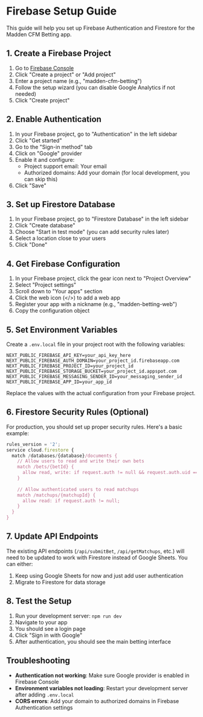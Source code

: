 # Firebase Setup Guide

This guide will help you set up Firebase Authentication and Firestore for the Madden CFM Betting app.

## 1. Create a Firebase Project

1. Go to [Firebase Console](https://console.firebase.google.com/)
2. Click "Create a project" or "Add project"
3. Enter a project name (e.g., "madden-cfm-betting")
4. Follow the setup wizard (you can disable Google Analytics if not needed)
5. Click "Create project"

## 2. Enable Authentication

1. In your Firebase project, go to "Authentication" in the left sidebar
2. Click "Get started"
3. Go to the "Sign-in method" tab
4. Click on "Google" provider
5. Enable it and configure:
   - Project support email: Your email
   - Authorized domains: Add your domain (for local development, you can skip this)
6. Click "Save"

## 3. Set up Firestore Database

1. In your Firebase project, go to "Firestore Database" in the left sidebar
2. Click "Create database"
3. Choose "Start in test mode" (you can add security rules later)
4. Select a location close to your users
5. Click "Done"

## 4. Get Firebase Configuration

1. In your Firebase project, click the gear icon next to "Project Overview"
2. Select "Project settings"
3. Scroll down to "Your apps" section
4. Click the web icon (</>) to add a web app
5. Register your app with a nickname (e.g., "madden-betting-web")
6. Copy the configuration object

## 5. Set Environment Variables

Create a `.env.local` file in your project root with the following variables:

```env
NEXT_PUBLIC_FIREBASE_API_KEY=your_api_key_here
NEXT_PUBLIC_FIREBASE_AUTH_DOMAIN=your_project_id.firebaseapp.com
NEXT_PUBLIC_FIREBASE_PROJECT_ID=your_project_id
NEXT_PUBLIC_FIREBASE_STORAGE_BUCKET=your_project_id.appspot.com
NEXT_PUBLIC_FIREBASE_MESSAGING_SENDER_ID=your_messaging_sender_id
NEXT_PUBLIC_FIREBASE_APP_ID=your_app_id
```

Replace the values with the actual configuration from your Firebase project.

## 6. Firestore Security Rules (Optional)

For production, you should set up proper security rules. Here's a basic example:

```javascript
rules_version = '2';
service cloud.firestore {
  match /databases/{database}/documents {
    // Allow users to read and write their own bets
    match /bets/{betId} {
      allow read, write: if request.auth != null && request.auth.uid == resource.data.user_id;
    }
    
    // Allow authenticated users to read matchups
    match /matchups/{matchupId} {
      allow read: if request.auth != null;
    }
  }
}
```

## 7. Update API Endpoints

The existing API endpoints (`/api/submitBet`, `/api/getMatchups`, etc.) will need to be updated to work with Firestore instead of Google Sheets. You can either:

1. Keep using Google Sheets for now and just add user authentication
2. Migrate to Firestore for data storage

## 8. Test the Setup

1. Run your development server: `npm run dev`
2. Navigate to your app
3. You should see a login page
4. Click "Sign in with Google"
5. After authentication, you should see the main betting interface

## Troubleshooting

- **Authentication not working**: Make sure Google provider is enabled in Firebase Console
- **Environment variables not loading**: Restart your development server after adding `.env.local`
- **CORS errors**: Add your domain to authorized domains in Firebase Authentication settings 